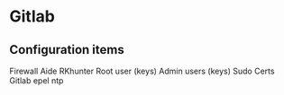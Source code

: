 # Gitlab

## Configuration items
Firewall
Aide
RKhunter
Root user (keys)
Admin users (keys)
Sudo
Certs
Gitlab
epel
ntp
